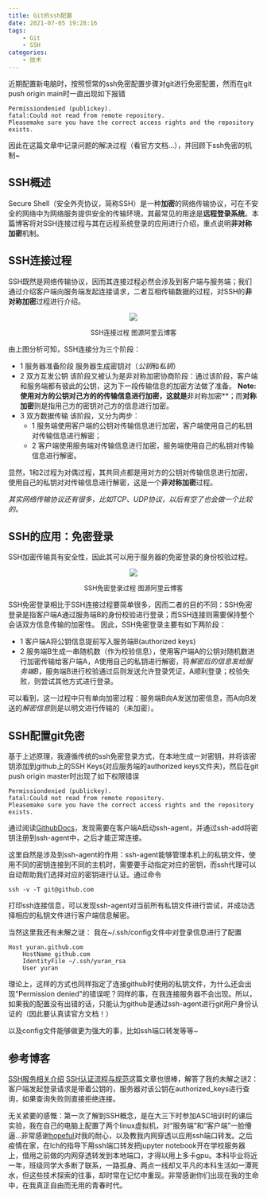 ```yaml
---
title: Git的ssh配置
date: 2021-07-05 19:28:16
tags: 
    - Git
    - SSH
categories:
    - 技术
---
```


近期配置新电脑时，按照惯常的ssh免密配置步骤对git进行免密配置，然而在git push origin main时一直出现如下报错

``` shell
Permissiondenied (publickey).
fatal:Could not read from remote repository.
Pleasemake sure you have the correct access rights and the repository exists.
```
<!--more-->

因此在这篇文章中记录问题的解决过程（看官方文档...），并回顾下ssh免密的机制~

## SSH概述

Secure Shell（安全外壳协议，简称SSH）是一种**加密**的网络传输协议，可在不安全的网络中为网络服务提供安全的传输环境，其最常见的用途是**远程登录系统**。本篇博客将对SSH连接过程与其在远程系统登录的应用进行介绍，重点说明**非对称加密**机制。

## SSH连接过程

SSH既然是网络传输协议，因而其连接过程必然会涉及到客户端与服务端；我们通过介绍客户端向服务端发起连接请求，二者互相传输数据的过程，对SSH的**非对称加密**过程进行介绍。

<center><img src="https://onekb.oss-cn-zhangjiakou.aliyuncs.com/50453185/a014b9b6-0e5d-4b9b-bbfd-938efb3b8a22.png"></center>
<center><font size=2><p>SSH连接过程 图源阿里云博客</p></font></center>

由上图分析可知，SSH连接分为三个阶段：
- 1 服务器准备阶段
服务器生成密钥对（*公钥*和*私钥*）
- 2 双方互发公钥
该阶段又被认为是非对称加密协商阶段：通过该阶段，客户端和服务端都有彼此的公钥，这为下一段传输信息的加密方法做了准备。
**Note:使用对方的公钥对己方的的传输信息进行加密，这就是**非对称加密**；而**对称加密**则是指用己方的密钥对己方的信息进行加密。
- 3 双方数据传输
该阶段，又分为两步：
    -  1 服务端使用客户端的公钥对传输信息进行加密，客户端使用自己的私钥对传输信息进行解密；
    -  2 客户端使用服务端对传输信息进行加密，服务端使用自己的私钥对传输信息进行解密。

显然，1和2过程为对偶过程，其共同点都是用对方的公钥对传输信息进行加密，使用自己的私钥对对传输信息进行解密，这是一个**非对称加密**过程。

*其实网络传输协议还有很多，比如TCP、UDP协议，以后有空了也会做一个比较的。*

## SSH的应用：免密登录

SSH加密传输具有安全性，因此其可以用于服务器的免密登录的身份校验过程。

<center><img src="https://onekb.oss-cn-zhangjiakou.aliyuncs.com/50453185/cc6d6bd0-b745-42e1-ba0a-c0d5dcc66564.png"></center>
<center><font size=2><p>SSH免密登录过程 图源阿里云博客</p></font></center>

SSH免密登录相比于SSH连接过程要简单很多，因而二者的目的不同：SSH免密登录是指客户端A通过服务端B的身份校验进行登录；而SSH连接则需要保持整个会话双方信息传输的加密性。
因此，SSH免密登录主要有如下两阶段：
- 1 客户端A将公钥信息提前写入服务端B(authorized keys)
- 2 服务端B生成一串随机数（作为校验信息），使用客户端A的公钥对随机数进行加密传输给客户端A，A使用自己的私钥进行解密，将*解密后的信息发给服务端B*，服务端B进行校验通过后则发送允许登录凭证，A顺利登录；校验失败，则尝试其他方式进行登录。

可以看到，这一过程中只有单向加密过程：服务端B向A发送加密信息，而A向B发送的*解密信息*则是以明文进行传输的（未加密）。

## SSH配置git免密

基于上述原理，我遵循传统的ssh免密登录方式，在本地生成一对密钥，并将该密钥添加到github上的SSH Keys(对应服务端的authorized keys文件夹)，然后在git push origin master时出现了如下权限错误

``` shell
Permissiondenied (publickey).
fatal:Could not read from remote repository.
Pleasemake sure you have the correct access rights and the repository exists.
```

通过阅读[GithubDocs](https://docs.github.com/cn/github/authenticating-to-github/connecting-to-github-with-ssh/generating-a-new-ssh-key-and-adding-it-to-the-ssh-agent)，发现需要在客户端A启动ssh-agent，并通过ssh-add将密钥注册到ssh-agent中，之后才能正常连接。

这里自然是涉及到ssh-agent的作用：ssh-agent能够管理本机上的私钥文件，使用不同的密钥连接到不同的主机时，需要要手动指定对应的密钥，而ssh代理可以自动帮助我们选择对应的密钥进行认证。通过命令

``` shell
ssh -v -T git@github.com
```

打印ssh连接信息，可以发现ssh-agent对当前所有私钥文件进行尝试，并成功选择相应的私钥文件进行客户端信息解密。

当然这里我还有未解之谜：
我在~/.ssh/config文件中对登录信息进行了配置

``` shell
Host yuran.github.com
    HostName github.com
    IdentityFile ~/.ssh/yuran_rsa
    User yuran
```

理论上，这样的方式也同样指定了连接github时使用的私钥文件，为什么还会出现"Permission denied"的错误呢？同样的事，在我连接服务器不会出现。所以，如果我的配置没有出错的话，只能认为github是通过ssh-agent进行git用户身份认证的（因此要认真读官方文档！）

以及config文件能够做更为强大的事，比如ssh端口转发等等~

## 参考博客

[SSH服务相关介绍](https://help.aliyun.com/document_detail/141305.html) 
[SSH认证流程与规范](https://blog.csdn.net/gediseer/article/details/54584329)这篇文章也很棒，解答了我的未解之谜2：客户端发起登录请求是带着公钥的，服务器对该公钥在authorized_keys进行查询，如果查询失败则直接拒绝连接。

无关紧要的感慨：第一次了解到SSH概念，是在大三下时参加ASC培训时的课后实验，我在自己的电脑上配置了两个linux虚拟机，对“服务端”和“客户端”一脸懵逼...非常感谢[hopeful](https://github.com/hopeful0)对我的耐心，以及教我内网穿透以应用ssh端口转发。之后疫情在家，在lch的指导下用ssh端口转发把jupyter notebook开在学校服务器上，借用之前做的内网穿透转发到本地端口，才得以用上多卡gpu。本科毕业将近一年，班级同学大多断了联系，一路孤身、两点一线却又平凡的本科生活如一潭死水，但这些技术探索的往事，却时常在记忆中重现。非常感谢你们出现在我的生命中，在我真正自由而无用的青春时代。